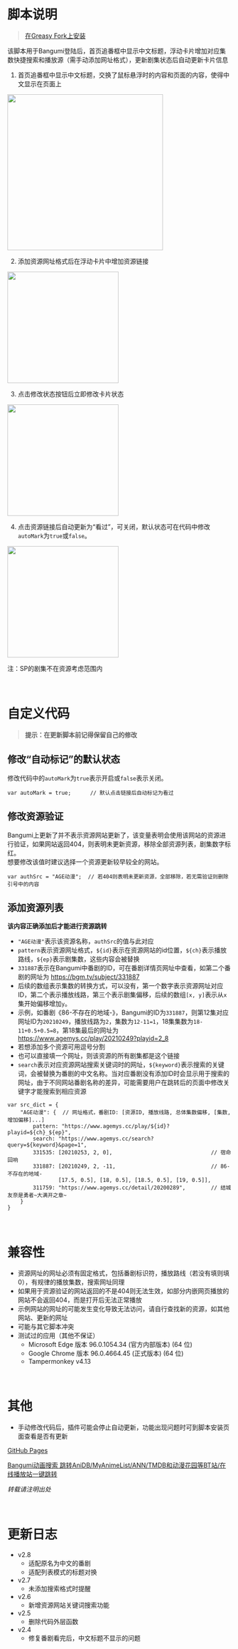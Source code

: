 # 脚本说明

> [在Greasy Fork上安装](https://greasyfork.org/zh-CN/scripts/436275)

该脚本用于Bangumi登陆后，首页追番框中显示中文标题，浮动卡片增加对应集数快捷搜索和播放源（需手动添加网址格式），更新剧集状态后自动更新卡片信息
1. 首页追番框中显示中文标题，交换了鼠标悬浮时的内容和页面的内容，使得中文显示在页面上  
  <img src="https://riveryale.github.io/Userscripts/assets/pic/BangumiEasyPlay/title.png" width="350">

2. 添加资源网址格式后在浮动卡片中增加资源链接  
  <img src="https://riveryale.github.io/Userscripts/assets/pic/BangumiEasyPlay/epcard.png" width="250">

3. 点击修改状态按钮后立即修改卡片状态  
  <img src="https://riveryale.github.io/Userscripts/assets/pic/BangumiEasyPlay/epupdate.png" width="250">

4. 点击资源链接后自动更新为“看过”，可关闭，默认状态可在代码中修改`autoMark`为`true`或`false`。  
  <img src="https://riveryale.github.io/Userscripts/assets/pic/BangumiEasyPlay/automark.png" width="250">

注：SP的剧集不在资源考虑范围内

<br/> 

# 自定义代码
> __提示：在更新脚本前记得保留自己的修改__

## 修改“自动标记”的默认状态
修改代码中的`autoMark`为`true`表示开启或`false`表示关闭。
```
var autoMark = true;      // 默认点击链接后自动标记为看过
```

## 修改资源验证
Bangumi上更新了并不表示资源网站更新了，该变量表明会使用该网站的资源进行验证，如果网站返回404，则表明未更新资源，移除全部资源列表，剧集数字标红。  
想要修改该值时建议选择一个资源更新较早较全的网站。
```
var authSrc = "AGE动漫";  // 若404则表明未更新资源，全部移除，若无需验证则删除引号中的内容
```

## 添加资源列表
__该内容正确添加后才能进行资源跳转__
- `"AGE动漫"`表示该资源名称，`authSrc`的值与此对应
- `pattern`表示资源网址格式，`${id}`表示在资源网站的id位置，`${ch}`表示播放路线，`${ep}`表示剧集数，这些内容会被替换
- `331887`表示在Bangumi中番剧的ID，可在番剧详情页网址中查看，如第二个番剧的网址为 https://bgm.tv/subject/331887
- 后续的数组表示集数的转换方式，可以没有，第一个数字表示资源网址对应ID，第二个表示播放线路，第三个表示剧集偏移，后续的数组`[x, y]`表示从`x`集开始偏移增加`y`。
- 示例，如番剧《86-不存在的地域-》，Bangumi的ID为`331887`，则第12集对应网址ID为`20210249`，播放线路为`2`，集数为`12-11=1`，18集集数为`18-11+0.5+0.5=8`，第18集最后的网址为 https://www.agemys.cc/play/20210249?playid=2_8
- 若想添加多个资源可用逗号分割
- 也可以直接填一个网址，则该资源的所有剧集都是这个链接
- `search`表示对应资源网站搜索关键词时的网址，`${keyword}`表示搜索的关键词，会被替换为番剧的中文名称。当对应番剧没有添加ID时会显示用于搜索的网址，由于不同网站番剧名称的差异，可能需要用户在跳转后的页面中修改关键字才能搜索到相应资源

```
var src_dict = {
	"AGE动漫": {  // 网址格式，番剧ID: [资源ID, 播放线路, 总体集数偏移, [集数, 增加偏移]...]
		pattern: "https://www.agemys.cc/play/${id}?playid=${ch}_${ep}",
		search: "https://www.agemys.cc/search?query=${keyword}&page=1",
		331535: [20210253, 2, 0],    							// 宿命回响
		331887: [20210249, 2, -11,   							// 86-不存在的地域-
				[17.5, 0.5], [18, 0.5], [18.5, 0.5], [19, 0.5]],
		311759: "https://www.agemys.cc/detail/20200289",		// 结城友奈是勇者~大满开之章~
	}
}
```

<br/>

# 兼容性
- 资源网址的网址必须有固定格式，包括番剧标识符，播放路线（若没有填则填0），有规律的播放集数，搜索网址同理
- 如果用于资源验证的网站返回的不是404则无法生效，如部分内嵌网页播放的网站不会返回404，而是打开后无法正常播放
- 示例网站的网址的可能发生变化导致无法访问，请自行查找新的资源，如其他网站、更新的网址
- 可能与其它脚本冲突
- 测试过的应用（其他不保证）
  - Microsoft Edge 版本 96.0.1054.34 (官方内部版本) (64 位)
  - Google Chrome 版本 96.0.4664.45 (正式版本) (64 位)
  - Tampermonkey v4.13

<br/>

# 其他
- 手动修改代码后，插件可能会停止自动更新，功能出现问题时可到脚本安装页面查看是否有更新

[GitHub Pages](https://riveryale.github.io/Userscripts/)

[Bangumi动画搜索 跳转AniDB/MyAnimeList/ANN/TMDB和动漫花园等BT站/在线播放站一键跳转](https://greasyfork.org/zh-CN/scripts/405283)

_转载请注明出处_

<br/>

# 更新日志
- v2.8
  - 适配原名为中文的番剧
  - 适配列表模式的标题对换
- v2.7
  - 未添加搜索格式时提醒
- v2.6
  - 新增资源网站关键词搜索功能
- v2.5
  - 删除代码外层函数
- v2.4
  - 修复番剧看完后，中文标题不显示的问题
